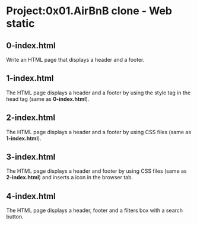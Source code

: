 # Project:0x01.AirBnB clone - Web static

## 0-index.html

Write an HTML page that displays a header and a footer.

## 1-index.html

The HTML page displays a header and a footer by using the style tag in the head tag (same as **0-index.html**).

## 2-index.html

The HTML page displays a header and a footer by using CSS files (same as **1-index.html**).

## 3-index.html

The HTML page displays a header and footer by using CSS files (same as **2-index.html**) and inserts a icon in the browser tab.

## 4-index.html

The HTML page displays a header, footer and a filters box with a search button.
